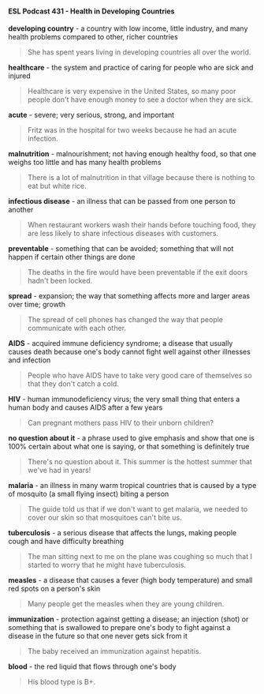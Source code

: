 #### ESL Podcast 431 - Health in Developing Countries

**developing country** - a country with low income, little industry, and many health
problems compared to other, richer countries

> She has spent years living in developing countries all over the world.

**healthcare** - the system and practice of caring for people who are sick and
injured

> Healthcare is very expensive in the United States, so many poor people don't
have enough money to see a doctor when they are sick.

**acute** - severe; very serious, strong, and important

> Fritz was in the hospital for two weeks because he had an acute infection.

**malnutrition** - malnourishment; not having enough healthy food, so that one
weighs too little and has many health problems

> There is a lot of malnutrition in that village because there is nothing to eat but
white rice.

**infectious disease** - an illness that can be passed from one person to another

> When restaurant workers wash their hands before touching food, they are less
likely to share infectious diseases with customers.

**preventable** - something that can be avoided; something that will not happen if
certain other things are done

> The deaths in the fire would have been preventable if the exit doors hadn't been
locked.

**spread** - expansion; the way that something affects more and larger areas over
time; growth

> The spread of cell phones has changed the way that people communicate with
each other.

**AIDS** - acquired immune deficiency syndrome; a disease that usually causes
death because one's body cannot fight well against other illnesses and infection

> People who have AIDS have to take very good care of themselves so that they
don't catch a cold.

**HIV** - human immunodeficiency virus; the very small thing that enters a human
body and causes AIDS after a few years

> Can pregnant mothers pass HIV to their unborn children?

**no question about it** - a phrase used to give emphasis and show that one is
100% certain about what one is saying, or that something is definitely true

> There's no question about it. This summer is the hottest summer that we've
had in years!

**malaria** - an illness in many warm tropical countries that is caused by a type of
mosquito (a small flying insect) biting a person

> The guide told us that if we don't want to get malaria, we needed to cover our
skin so that mosquitoes can't bite us.

**tuberculosis** - a serious disease that affects the lungs, making people cough
and have difficulty breathing

> The man sitting next to me on the plane was coughing so much that I started to
worry that he might have tuberculosis.

**measles** - a disease that causes a fever (high body temperature) and small red
spots on a person's skin

> Many people get the measles when they are young children.

**immunization** - protection against getting a disease; an injection (shot) or
something that is swallowed to prepare one's body to fight against a disease in
the future so that one never gets sick from it

> The baby received an immunization against hepatitis.

**blood** - the red liquid that flows through one's body

> His blood type is B+.

